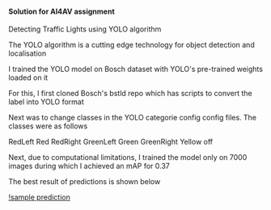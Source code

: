 #### Solution for AI4AV assignment 

Detecting Traffic Lights using YOLO algorithm

The YOLO algorithm is a cutting edge technology for object detection and localisation

I trained the YOLO model on Bosch dataset with YOLO's pre-trained weights loaded on it

For this, I first cloned Bosch's bstld repo which has scripts to convert the label into YOLO format

Next was to change classes in the YOLO categorie config config files. The classes were as follows 

RedLeft
Red
RedRight
GreenLeft
Green
GreenRight
Yellow
off

Next, due to computational limitations, I trained the model only on 7000 images during which I achieved an mAP for 0.37

The best result of predictions is shown below 

[!sample prediction](https://github.com/deveshdatwani/ai4av-assignment/blob/master/images.jpeg)
